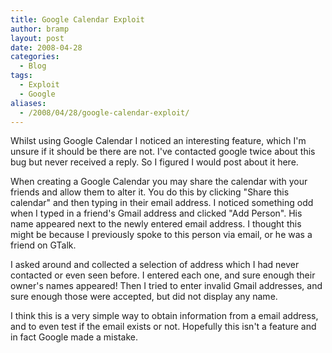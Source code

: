 ```yaml
---
title: Google Calendar Exploit
author: bramp
layout: post
date: 2008-04-28
categories:
  - Blog
tags:
  - Exploit
  - Google
aliases:
  - /2008/04/28/google-calendar-exploit/
---
```

Whilst using Google Calendar I noticed an interesting feature, which I'm unsure if it should be there are not. I've contacted google twice about this bug but never received a reply. So I figured I would post about it here.

When creating a Google Calendar you may share the calendar with your friends and allow them to alter it. You do this by clicking "Share this calendar" and then typing in their email address. I noticed something odd when I typed in a friend's Gmail address and clicked "Add Person". His name appeared next to the newly entered email address. I thought this might be because I previously spoke to this person via email, or he was a friend on GTalk. 

I asked around and collected a selection of address which I had never contacted or even seen before. I entered each one, and sure enough their owner's names appeared! Then I tried to enter invalid Gmail addresses, and sure enough those were accepted, but did not display any name.

I think this is a very simple way to obtain information from a email address, and to even test if the email exists or not. Hopefully this isn't a feature and in fact Google made a mistake.